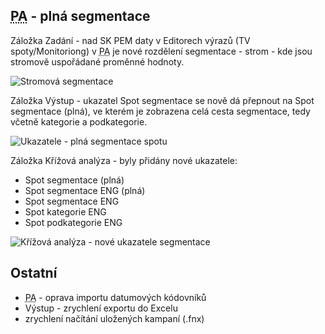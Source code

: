 ﻿---
categories: [fenix]
layout: fenix
---
## <abbr title="Postanalýza">PA</abbr> - plná segmentace
Záložka Zadání - nad SK PEM daty v Editorech výrazů (TV spoty/Monitoriong) v <abbr title="Postanalýza">PA</abbr> je nové rozdělení segmentace - strom - kde jsou stromově uspořádané proměnné hodnoty.

![Stromová segmentace]({{site.url}}/data/segmentacestrom.png "Stromová segmentace")

Záložka Výstup - ukazatel Spot segmentace se nově dá přepnout na Spot segmentace (plná), ve kterém je zobrazena celá cesta segmentace, tedy včetně kategorie a podkategorie.

![Ukazatele - plná segmentace spotu]({{site.url}}/data/vystupplnasegmentace.png "Ukazatele - plná segmentace spotu")

Záložka Křížová analýza - byly přidány nové ukazatele:
<ul>
<li>Spot segmentace (plná)</li>
<li>Spot segmentace ENG (plná)</li>
<li>Spot segmentace ENG</li>
<li>Spot kategorie ENG</li>
<li>Spot podkategorie ENG</li>
</ul>

![Křížová analýza - nové ukazatele segmentace]({{site.url}}/data/krizovaplnasegmentace.png "Křížová analýza - nové ukazatele segmentace")
 
## Ostatní
<ul>
<li><abbr title="Postanalýza">PA</abbr> - oprava importu datumových kódovníků</li>
<li>Výstup - zrychlení exportu do Excelu</li>
<li>zrychlení načítání uložených kampaní (.fnx)</li>
</ul>

